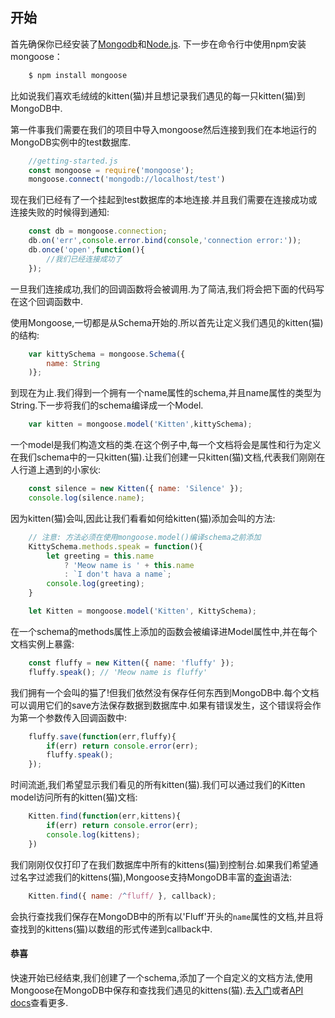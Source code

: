 ## 开始

首先确保你已经安装了[Mongodb](http://www.mongodb.org/downloads)和[Node.js](http://nodejs.org/).
下一步在命令行中使用npm安装mongoose：

```sh
    $ npm install mongoose
```

比如说我们喜欢毛绒绒的kitten(猫)并且想记录我们遇见的每一只kitten(猫)到MongoDB中.

第一件事我们需要在我们的项目中导入mongoose然后连接到我们在本地运行的MongoDB实例中的test数据库.
```js
    //getting-started.js 
    const mongoose = require('mongoose');
    mongoose.connect('mongodb://localhost/test')
```
现在我们已经有了一个挂起到test数据库的本地连接.并且我们需要在连接成功或连接失败的时候得到通知:
```js
    const db = mongoose.connection;
    db.on('err',console.error.bind(console,'connection error:'));
    db.once('open',function(){
        //我们已经连接成功了
    });
```
一旦我们连接成功,我们的回调函数将会被调用.为了简洁,我们将会把下面的代码写在这个回调函数中.

使用Mongoose,一切都是从Schema开始的.所以首先让定义我们遇见的kitten(猫)的结构:
```js
    var kittySchema = mongoose.Schema({
		name: String
    )};
```
到现在为止.我们得到一个拥有一个name属性的schema,并且name属性的类型为String.下一步将我们的schema编译成一个Model.

```js
	var kitten = mongoose.model('Kitten',kittySchema);
```
一个model是我们构造文档的类.在这个例子中,每一个文档将会是属性和行为定义在我们schema中的一只kitten(猫).让我们创建一只kitten(猫)文档,代表我们刚刚在人行道上遇到的小家伙:
```js
	const silence = new Kitten({ name: 'Silence' });
	console.log(silence.name);
```
因为kitten(猫)会叫,因此让我们看看如何给kitten(猫)添加会叫的方法:

```js
	// 注意: 方法必须在使用mongoose.model()编译schema之前添加
	KittySchema.methods.speak = function(){
		let greeting = this.name
			? 'Meow name is ' + this.name
			: `I don't hava a name`;
		console.log(greeting);
	}

	let Kitten = mongoose.model('Kitten', KittySchema);
```
在一个schema的methods属性上添加的函数会被编译进Model属性中,并在每个文档实例上暴露:
```js
	const fluffy = new Kitten({ name: 'fluffy' });
	fluffy.speak(); // 'Meow name is fluffy'
```

我们拥有一个会叫的猫了!但我们依然没有保存任何东西到MongoDB中.每个文档可以调用它们的save方法保存数据到数据库中.如果有错误发生，这个错误将会作为第一个参数传入回调函数中:
```js
	fluffy.save(function(err,fluffy){
		if(err) return console.error(err);
		fluffy.speak();
	});
```
时间流逝,我们希望显示我们看见的所有kitten(猫).我们可以通过我们的Kitten model访问所有的kitten(猫)文档:
```js
	Kitten.find(function(err,kittens){
		if(err) return console.error(err);
		console.log(kittens);
	})
```
我们刚刚仅仅打印了在我们数据库中所有的kittens(猫)到控制台.如果我们希望通过名字过滤我们的kittens(猫),Mongoose支持MongoDB丰富的[查询](#)语法:
```js
	Kitten.find({ name: /^fluff/ }, callback);
```
会执行查找我们保存在MongoDB中的所有以'Fluff'开头的`name`属性的文档,并且将查找到的kittens(猫)以数组的形式传递到callback中.

#### 恭喜

快速开始已经结束,我们创建了一个schema,添加了一个自定义的文档方法,使用Mongoose在MongoDB中保存和查找我们遇见的kittens(猫).去[入门](https://github.com/zhiyingzzhou/mongoose-cn/blob/master/guide.md)或者[API docs](#)查看更多.









